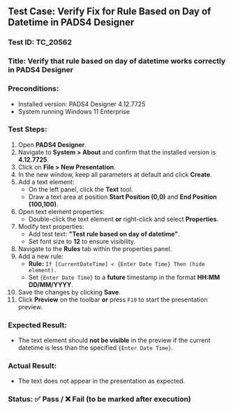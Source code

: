 ## Test Case: Verify Fix for Rule Based on Day of Datetime in PADS4 Designer

### **Test ID:** TC_20562

### **Title:** Verify that rule based on day of datetime works correctly in PADS4 Designer

### **Preconditions:**
- Installed version: PADS4 Designer 4.12.7725
- System running Windows 11 Enterprise

### **Test Steps:**

1. Open **PADS4 Designer**.
2. Navigate to **System > About** and confirm that the installed version is **4.12.7725**.
3. Click on **File > New Presentation**.
4. In the new window, keep all parameters at default and click **Create**.
5. Add a text element:
   - On the left panel, click the **Text** tool.
   - Draw a text area at position **Start Position (0,0)** and **End Position (100,100)**.
6. Open text element properties:
   - Double-click the text element **or** right-click and select **Properties**.
7. Modify text properties:
   - Add test text: **"Test rule based on day of datetime"**.
   - Set font size to **12** to ensure visibility.
8. Navigate to the **Rules** tab within the properties panel.
9. Add a new rule:
   - **Rule:** `If [CurrentDateTime] < {Enter Date Time} Then (hide element).`
   - Set `{Enter Date Time}` to a **future** timestamp in the format **HH:MM DD/MM/YYYY**.
10. Save the changes by clicking **Save**.
11. Click **Preview** on the toolbar **or** press `F10` to start the presentation preview.

### **Expected Result:**
- The text element should **not be visible** in the preview if the current datetime is less than the specified `{Enter Date Time}`.

### **Actual Result:**
- The text does not appear in the presentation as expected.

### **Status:** ✅ Pass / ❌ Fail (to be marked after execution)
